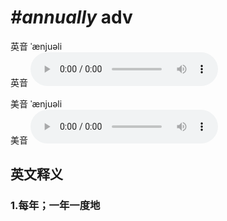 # ***\#annually*** adv
英音 ˈænjuəli  
英音
<audio src="./media/annually1_AAC.aac" controls="controls"></audio>

美音 ˈænjuəli  
美音
<audio src="./media/annually2_AAC.aac" controls="controls"></audio>



  

英文释义
---
### 1.**每年；一年一度地**  


